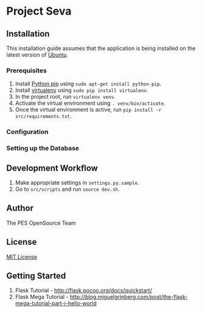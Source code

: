 Project Seva
===

## Installation

This installation guide assumes that the application is being installed on the latest version of [Ubuntu](http://www.ubuntu.com/ubuntu).

### Prerequisites

1. Install [Python pip](https://pypi.python.org/pypi/pip) using `sudo apt-get install python-pip`.
2. Install [virtualenv](https://pypi.python.org/pypi/virtualenv) using `sudo pip install virtualenv`.
3. In the project root, run `virtualenv venv`.
4. Activate the virtual environment using `. venv/bin/activate`.
5. Once the virtual environment is active, run `pip install -r src/requirements.txt`.

### Configuration

### Setting up the Database

## Development Workflow

1. Make appropriate settings in `settings.py.sample`.
2. Go to `src/scripts` and run `source dev.sh`.

## Author

The PES OpenSource Team


## License

[MIT License](https://github.com/pesos/ngo-portal/blob/seva-flask/LICENSE.txt)


## Getting Started  

1. Flask Tutorial - http://flask.pocoo.org/docs/quickstart/
2. Flask Mega Tutorial - http://blog.miguelgrinberg.com/post/the-flask-mega-tutorial-part-i-hello-world  
